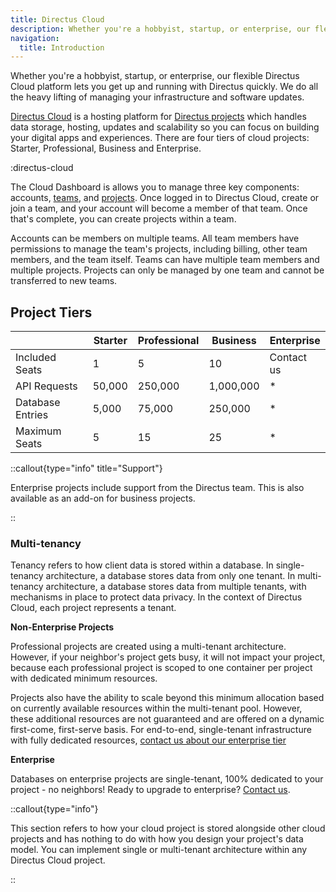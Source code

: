 ```yaml
---
title: Directus Cloud
description: Whether you're a hobbyist, startup, or enterprise, our flexible Directus Cloud platform lets you get up and running with Directus quickly. 
navigation:
  title: Introduction
---
```


Whether you're a hobbyist, startup, or enterprise, our flexible Directus Cloud platform lets you get up and running with Directus quickly. We do all the heavy lifting of managing your infrastructure and software updates.

<!-- TODO: ![Hero Image](https://cdn.directus.io/docs/v9/cloud/overview/overview-20220322A/hero-image-20220402A.webp) -->

[Directus Cloud](https://directus.cloud) is a hosting platform for [Directus projects](/cloud/projects) which handles data storage, hosting, updates and scalability so you can focus on building your digital apps and experiences. There are four tiers of cloud projects: Starter, Professional, Business and Enterprise. 

:directus-cloud

The Cloud Dashboard is allows you to manage three key components: accounts, [teams](/cloud/getting-started/teams), and [projects](/cloud/projects). Once logged in to Directus Cloud, create or join a team, and your account will become a member of that team. Once that's complete, you can create projects within a team.

Accounts can be members on multiple teams. All team members have permissions to manage the team's projects, including billing, other team members, and the team itself. Teams can have multiple team members and multiple projects. Projects can only be managed by one team and cannot be transferred to new teams.

## Project Tiers

|                  | Starter | Professional | Business  | Enterprise |
| ---------------- | ------- | ------------ | --------- | ---------- |
| Included Seats   | 1       | 5            | 10        | Contact us |
| API Requests     | 50,000  | 250,000      | 1,000,000 | * |
| Database Entries | 5,000   | 75,000       | 250,000   | * |
| Maximum Seats    | 5       | 15           | 25        | * |

::callout{type="info" title="Support"}

Enterprise projects include support from the Directus team. This is also available as an add-on for business projects.

::

### Multi-tenancy

Tenancy refers to how client data is stored within a database. In single-tenancy architecture, a database stores data from only one tenant. In multi-tenancy architecture, a database stores data from multiple tenants, with mechanisms in place to protect data privacy. In the context of Directus Cloud, each project represents a tenant.

**Non-Enterprise Projects**

Professional projects are created using a multi-tenant architecture. However, if your neighbor's project gets busy, it will not impact your project, because each professional project is scoped to one container per project with dedicated minimum resources. 

Projects also have the ability to scale beyond this minimum allocation based on currently available resources within the multi-tenant pool. However, these additional resources are not guaranteed and are offered on a dynamic first-come, first-serve basis. For end-to-end, single-tenant infrastructure with fully dedicated resources, [contact us about our enterprise tier](https://directus.io/contact)

**Enterprise**

Databases on enterprise projects are single-tenant, 100% dedicated to your project - no neighbors! Ready to upgrade to enterprise? [Contact us](https://directus.io/contact).

::callout{type="info"}

This section refers to how your cloud project is stored alongside other cloud projects and has nothing to do with how you design your project's data model. You can implement single or multi-tenant architecture within any Directus Cloud project.

::
